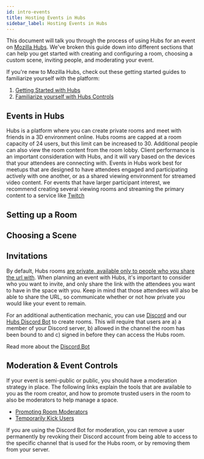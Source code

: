 ```yaml
---
id: intro-events
title: Hosting Events in Hubs
sidebar_label: Hosting Events in Hubs
---
```


This document will talk you through the process of using Hubs for an event on [Mozilla Hubs](https://hubs.mozilla.com). We've broken this guide down into different sections that can help you get started with creating and configuring a room, choosing a custom scene, inviting people, and moderating your event. 

If you're new to Mozilla Hubs, check out these getting started guides to familiarize yourself with the platform: 

1. [Getting Started with Hubs](./intro-hubs.html) 
2. [Familiarize yourself with Hubs Controls](./hubs-controls.html)

## Events in Hubs
Hubs is a platform where you can create private rooms and meet with friends in a 3D environment online. Hubs rooms are capped at a room capacity of 24 users, but this limit can be increased to 30. Additional people can also view the room content from the room lobby. Client performance is an important consideration with Hubs, and it will vary based on the devices that your attendees are connecting with. Events in Hubs work best for meetups that are designed to have attendees engaged and participating actively with one another, or as a shared viewing environment for streamed video content. For events that have larger participant interest, we recommend creating several viewing rooms and streaming the primary content to a service like [Twitch](https://twitch.tv)

## Setting up a Room


## Choosing a Scene


## Invitations
By default, Hubs rooms [are private, available only to people who you share the url with](https://blog.mozvr.com/creating-privacy-centric-virtual-spaces/). When planning an event with Hubs, it's important to consider who you want to invite, and only share the link with the attendees you want to have in the space with you. Keep in mind that those attendees will also be able to share the URL, so communicate whether or not how private you would like your event to remain. 

For an additional authentication mechanic, you can use [Discord](https://discordapp.com) and our [Hubs Discord Bot](https://hubs.mozilla.com/discord) to create rooms. This will require that users are a) a member of your Discord server, b) allowed in the channel the room has been bound to and c) signed in before they can access the Hubs room. 

Read more about the [Discord Bot](./hubs-discord-bot.html)

## Moderation & Event Controls
If your event is semi-public or public, you should have a moderation strategy in place. The following links explain the tools that are available to you as the room creator, and how to promote trusted users in the room to also be moderators to help manage a space. 

* [Promoting Room Moderators](./hubs-room-settings.html#promoting-room-moderators) 
* [Temporarily Kick Users](./hubs-room-settings.html#kick-users)

If you are using the Discord Bot for moderation, you can remove a user permanently by revoking their Discord account from being able to access to the specific channel that is used for the Hubs room, or by removing them from your server.  
